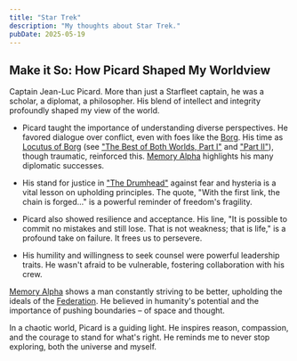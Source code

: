 ```yaml
---
title: "Star Trek"
description: "My thoughts about Star Trek."
pubDate: 2025-05-19
---
```


## Make it So: How Picard Shaped My Worldview

Captain Jean-Luc Picard. More than just a Starfleet captain, he was a scholar, a diplomat, a philosopher. His blend of intellect and integrity profoundly shaped my view of the world.

* Picard taught the importance of understanding diverse perspectives. He favored dialogue over conflict, even with foes like the [Borg](https://memory-alpha.fandom.com/wiki/Borg). His time as [Locutus of Borg](https://memory-alpha.fandom.com/wiki/Locutus_of_Borg) (see ["The Best of Both Worlds, Part I"](https://memory-alpha.fandom.com/wiki/The_Best_of_Both_Worlds,_Part_I_(episode)) and ["Part II"](https://memory-alpha.fandom.com/wiki/The_Best_of_Both_Worlds,_Part_II_(episode))), though traumatic, reinforced this. [Memory Alpha](https://memory-alpha.fandom.com/wiki/Memory_Alpha) highlights his many diplomatic successes.

* His stand for justice in ["The Drumhead"](https://memory-alpha.fandom.com/wiki/The_Drumhead_(episode)) against fear and hysteria is a vital lesson on upholding principles. The quote, "With the first link, the chain is forged..." is a powerful reminder of freedom's fragility.

* Picard also showed resilience and acceptance. His line, "It is possible to commit no mistakes and still lose. That is not weakness; that is life," is a profound take on failure. It frees us to persevere.

* His humility and willingness to seek counsel were powerful leadership traits. He wasn't afraid to be vulnerable, fostering collaboration with his crew.

[Memory Alpha](https://memory-alpha.fandom.com/wiki/Memory_Alpha) shows a man constantly striving to be better, upholding the ideals of the [Federation](https://memory-alpha.fandom.com/wiki/Federation). He believed in humanity's potential and the importance of pushing boundaries – of space and thought.

In a chaotic world, Picard is a guiding light. He inspires reason, compassion, and the courage to stand for what's right. He reminds me to never stop exploring, both the universe and myself.